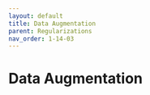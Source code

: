```yaml
---
layout: default
title: Data Augmentation
parent: Regularizations
nav_order: 1-14-03
---
```


# Data Augmentation


